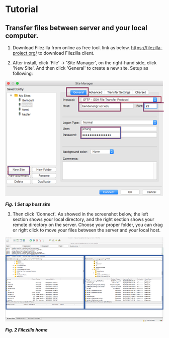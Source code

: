 # Tutorial
## Transfer files between server and your local computer.

1. Download Filezilla from online as free tool. link as below.
https://filezilla-project.org/ to download Filezilla client.

2. After install, click 'File' -> 'Site Manager', on the right-hand side, click 'New Site'. And then click 'General' to create a new site. Setup as following:

![sitemanager](images/sitemanager.png)

_**Fig. 1 Set up host site**_


3. Then click 'Connect'. As showed in the screenshot below, the left section shows your local directory, and the right section shows your remote directory on the server. Choose your proper folder, you can drag or right click to move your files between the server and your local host. 

![home](images/home.png)

_**Fig. 2 Filezilla home**_
